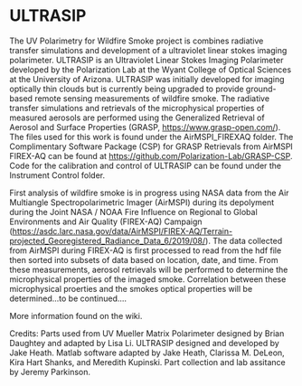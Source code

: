 # ULTRASIP

The UV Polarimetry for Wildfire Smoke project is combines radiative transfer simulations and development of a ultraviolet linear stokes imaging polarimeter. 
ULTRASIP is an Ultraviolet Linear Stokes Imaging Polarimeter developed by the Polarization Lab at the Wyant College of Optical Sciences at the University of Arizona. ULTRASIP was initially developed for imaging optically thin clouds but is currently being upgraded to provide ground-based remote sensing measurements of wildfire smoke.
The radiative transfer simulations and retrievals of the microphysical properties of measured aerosols are performed using the Generalized Retrieval of Aerosol and Surface Properties (GRASP, https://www.grasp-open.com/). The files used for this work is found under the AirMSPI_FIREXAQ folder. The Complimentary Software Package (CSP) for GRASP Retrievals from AirMSPI FIREX-AQ can be found at https://github.com/Polarization-Lab/GRASP-CSP. Code for the calibration and control of ULTRASIP can be found under the Instrument Control folder. 

First analysis of wildfire smoke is in progress using NASA data from the Air Multiangle Spectropolarimetric Imager (AirMSPI) during its depolyment during the
Joint NASA / NOAA Fire Influence on Regional to Global Environments and Air Quality (FIREX-AQ) Campaign (https://asdc.larc.nasa.gov/data/AirMSPI/FIREX-AQ/Terrain-projected_Georegistered_Radiance_Data_6/2019/08/). The data collected from AirMSPI during FIREX-AQ is first processed to read from the hdf file then sorted into subsets of data
based on location, date, and time. From these measurements, aerosol retrievals will be performed to determine the microphysical properties of the imaged smoke. Correlation between these microphysical proerties and the smokes optical
properties will be determined...to be continued....

More information found on the wiki.

Credits: Parts used from UV Mueller Matrix Polarimeter designed by Brian Daughtey and adapted by Lisa Li. ULTRASIP designed and developed by Jake Heath. Matlab software adapted by Jake Heath, Clarissa M. DeLeon, Kira Hart Shanks, and Meredith Kupinski. Part collection and lab assitance by Jeremy Parkinson.
